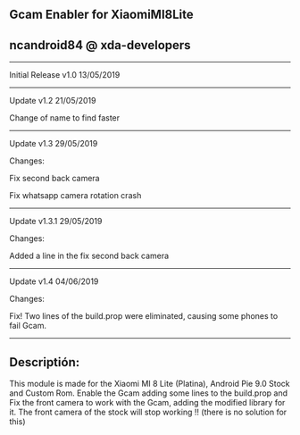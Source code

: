 Gcam Enabler for XiaomiMI8Lite
-
ncandroid84 @ xda-developers
-
--------------------------------------------------------------------------------------
Initial Release v1.0  13/05/2019

--------------------------------------------------------------------------------------
Update v1.2 21/05/2019

Change of name to find faster

--------------------------------------------------------------------------------------
Update v1.3 29/05/2019

Changes: 

Fix second back camera

Fix whatsapp camera rotation crash

--------------------------------------------------------------------------------------
Update v1.3.1 29/05/2019

Changes:

Added a line in the fix second back camera

--------------------------------------------------------------------------------------
Update v1.4 04/06/2019

Changes: 

Fix! Two lines of the build.prop were eliminated,
causing some phones to fail Gcam.

--------------------------------------------------------------------------------------
Descriptión:
-
This module is made for the Xiaomi MI 8 Lite (Platina), Android Pie 9.0 Stock and Custom Rom. Enable the Gcam adding some lines to the build.prop and Fix the front camera to work with the Gcam, adding the modified library for it.
The front camera of the stock will stop working !! (there is no solution for this)
